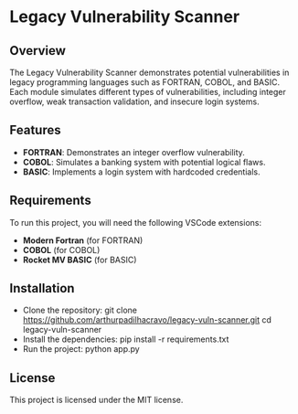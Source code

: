 # Legacy Vulnerability Scanner

## Overview
The Legacy Vulnerability Scanner demonstrates potential vulnerabilities in legacy programming languages such as FORTRAN, COBOL, and BASIC. Each module simulates different types of vulnerabilities, including integer overflow, weak transaction validation, and insecure login systems.

## Features
- **FORTRAN**: Demonstrates an integer overflow vulnerability.
- **COBOL**: Simulates a banking system with potential logical flaws.
- **BASIC**: Implements a login system with hardcoded credentials.

## Requirements
To run this project, you will need the following VSCode extensions:
- **Modern Fortran** (for FORTRAN)
- **COBOL** (for COBOL)
- **Rocket MV BASIC** (for BASIC)

## Installation
- Clone the repository:
   git clone https://github.com/arthurpadilhacravo/legacy-vuln-scanner.git
   cd legacy-vuln-scanner
- Install the dependencies:
   pip install -r requirements.txt
- Run the project:
   python app.py

## License
   This project is licensed under the MIT license.
